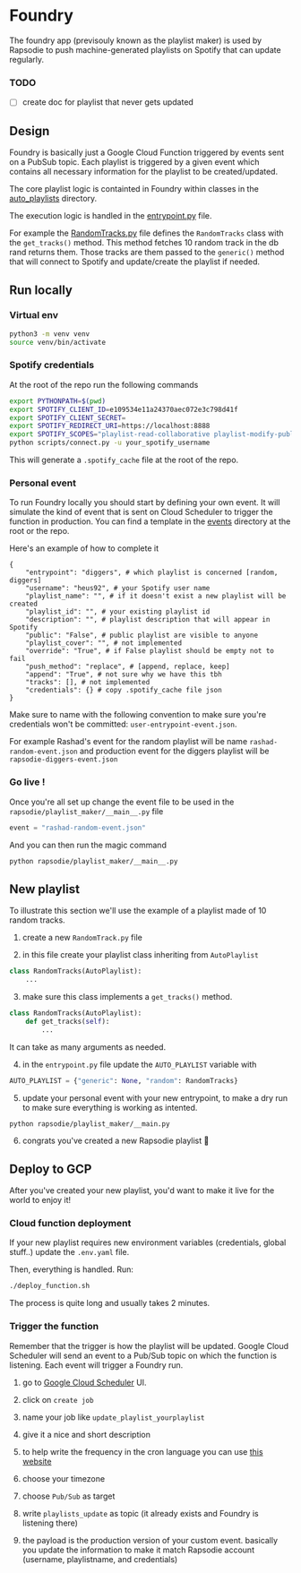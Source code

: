 # Foundry

The foundry app (previsouly known as the playlist maker) is used by Rapsodie to push machine-generated playlists on Spotify that can update regularly.

### TODO

- [ ] create doc for playlist that never gets updated

## Design

Foundry is basically just a Google Cloud Function triggered by events sent on a PubSub topic. Each playlist is triggered by a given event which contains all necessary information for the playlist to be created/updated.

The core playlist logic is containted in Foundry within classes in the [auto_playlists](rapsodie/playlist_maker/auto_playlists) directory.

The execution logic is handled in the [entrypoint.py](rapsodie/playlist_maker/entrypoint.py) file.

For example the [RandomTracks.py](rapsodie/playlist_maker/auto_playlists/RandomTracks.py) file defines the `RandomTracks` class with the `get_tracks()` method. This method fetches 10 random track in the db rand returns them. Those tracks are them passed to the `generic()` method that will connect to Spotify and update/create the playlist if needed.

## Run locally

### Virtual env

```sh
python3 -m venv venv
source venv/bin/activate
```

### Spotify credentials

At the root of the repo run the following commands

```sh
export PYTHONPATH=$(pwd)
export SPOTIFY_CLIENT_ID=e109534e11a24370aec072e3c798d41f
export SPOTIFY_CLIENT_SECRET=
export SPOTIFY_REDIRECT_URI=https://localhost:8888
export SPOTIFY_SCOPES="playlist-read-collaborative playlist-modify-public playlist-read-private playlist-modify-private"
python scripts/connect.py -u your_spotify_username
```

This will generate a `.spotify_cache` file at the root of the repo.

### Personal event

To run Foundry locally you should start by defining your own event. It will simulate the kind of event that is sent on Cloud Scheduler to trigger the function in production. You can find a template in the [events](events) directory at the root or the repo.

Here's an example of how to complete it

```
{
    "entrypoint": "diggers", # which playlist is concerned [random, diggers]
    "username": "heus92", # your Spotify user name
    "playlist_name": "", # if it doesn't exist a new playlist will be created
    "playlist_id": "", # your existing playlist id
    "description": "", # playlist description that will appear in Spotify
    "public": "False", # public playlist are visible to anyone
    "playlist_cover": "", # not implemented
    "override": "True", # if False playlist should be empty not to fail
    "push_method": "replace", # [append, replace, keep]
    "append": "True", # not sure why we have this tbh
    "tracks": [], # not implemented
    "credentials": {} # copy .spotify_cache file json
}
```

Make sure to name with the following convention to make sure you're credentials won't be committed: `user-entrypoint-event.json`.

For example Rashad's event for the random playlist will be name `rashad-random-event.json` and production event for the diggers playlist will be `rapsodie-diggers-event.json`

### Go live !

Once you're all set up change the event file to be used in the `rapsodie/playlist_maker/__main__.py` file

```python
event = "rashad-random-event.json"
```

And you can then run the magic command

```sh
python rapsodie/playlist_maker/__main__.py
```

## New playlist

To illustrate this section we'll use the example of a playlist made of 10 random tracks.

1. create a new `RandomTrack.py` file

2. in this file create your playlist class inheriting from `AutoPlaylist`

```python
class RandomTracks(AutoPlaylist):
    ...
```

3. make sure this class implements a `get_tracks()` method.

```python
class RandomTracks(AutoPlaylist):
    def get_tracks(self):
        ...
```

It can take as many arguments as needed.

4. in the `entrypoint.py` file update the `AUTO_PLAYLIST` variable with

```python
AUTO_PLAYLIST = {"generic": None, "random": RandomTracks}
```

5. update your personal event with your new entrypoint, to make a dry run to make sure everything is working as intented.

```sh
python rapsodie/playlist_maker/__main.py
```

6. congrats you've created a new Rapsodie playlist 🎉

## Deploy to GCP

After you've created your new playlist, you'd want to make it live for the world to enjoy it!

### Cloud function deployment

If your new playlist requires new environment variables (credentials, global stuff..) update the `.env.yaml` file.

Then, everything is handled. Run:

```sh
./deploy_function.sh
```

The process is quite long and usually takes 2 minutes.

### Trigger the function

Remember that the trigger is how the playlist will be updated. Google Cloud Scheduler will send an event to a Pub/Sub topic on which the function is listening. Each event will trigger a Foundry run.

1. go to [Google Cloud Scheduler](https://console.cloud.google.com/cloudscheduler?project=rapsodie) UI.

2. click on `create job`

3. name your job like `update_playlist_yourplaylist`

4. give it a nice and short description

5. to help write the frequency in the cron language you can use [this website](https://crontab.guru/)

6. choose your timezone

7. choose `Pub/Sub` as target

8. write `playlists_update` as topic (it already exists and Foundry is listening there)

9. the payload is the production version of your custom event. basically you update the information to make it match Rapsodie account (username, playlistname, and credentials)
